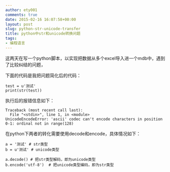 ```yaml
---
author: ety001
comments: true
date: 2015-02-16 16:07:58+00:00
layout: post
slug: python-str-unicode-transfer
title: python中str和unicode转换问题
tags:
- 编程语言
---
```


这两天在写一个python脚本，以实现把数据从多个excel导入进一个mdb中，遇到了比较纠结的问题，

下面的代码是我把问题简化后的代码：

```
test = u'测试'
print(str(test))
```

执行后的报错信息如下：

```
Traceback (most recent call last):
  File "<stdin>", line 1, in <module>
UnicodeEncodeError: 'ascii' codec can't encode characters in position 0-1: ordinal not in range(128)
```

在python下两者的转化需要使用decode和encode，具体情况如下：

```
a = '测试' # str类型
b = u'测试' # unicode类型

a.decode() # 把str类型解码，即为unicode类型
b.encode('utf-8')  # 把unicode类型编码，即为str类型
```
